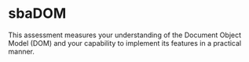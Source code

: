 # sbaDOM
This assessment measures your understanding of the Document Object Model (DOM) and your capability to implement its features in a practical manner. 
